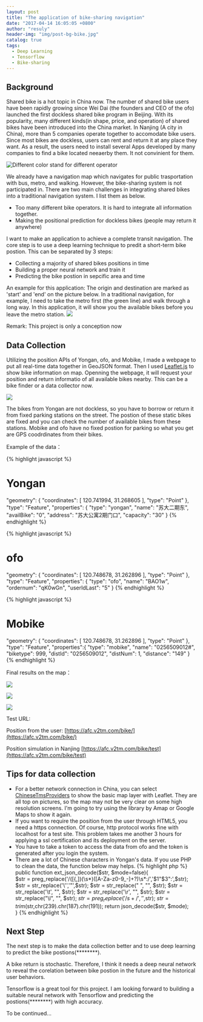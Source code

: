 ```yaml
---
layout: post
title: "The application of bike-sharing navigation"
date: "2017-04-14 16:05:05 +0800"
author: "resuly"
header-img: "img/post-bg-bike.jpg"
catalog: true
tags:
  - Deep Learning
  - Tensorflow
  - Bike-sharing
---
```


## Background

Shared bike is a hot topic in China now. The number of shared bike users have been rapidly growing since Wei Dai (the founders and CEO of the ofo) launched the first dockless shared bike program in Beijing. With its popularity, many different kinds(in shape, price, and operation) of shared bikes have been introduced into the China market. In Nanjing (A city in China), more than 5 companies operate together to accomodate bike users. Since most bikes are dockless, users can rent and return it at any place they want. As a result, the users need to install several Apps developed by many companies to find a bike located neeaerby them. It not convinient for them.

![Different color stand for different operator](/img/in_post/2017/04/bikes.jpg)

We already have a navigation map which navigates for public trasportation with bus, metro, and walking. However, the bike-sharing system is not participated in. There are two main challenges in integrating shared bikes into a traditional navigation system. I list them as below.
- Too many different bike operators. It is hard to integrate all information together.
- Making the positional prediction for dockless bikes (people may return it anywhere)

I want to make an application to achieve a complete transit navigation. The core step is to use a deep learning technique to predit a short-term bike postion. This can be separated by 3 steps:
- Collecting a majority of shared bikes positions in time
- Building a proper neural network and train it
- Predicting the bike postion in sepcific area and time

An example for this application: The origin and destination are marked as 'start' and 'end' on the picture below. In a traditional navigation, for example, I need to take the metro first (the green line) and walk through a long way. In this application, it will show you the available bikes before you leave the metro station.
![](/img/in_post/2017/04/20170416154448.jpg)

Remark: This project is only a conception now

## Data Collection

Utilizing the position APIs of Yongan, ofo, and Mobike, I made a webpage to put all real-time data together in GeoJSON format. Then I used [Leaflet.js](http://leafletjs.com/) to show bike information on map. Openning the webpage, it will request your position and return informatio of all available bikes nearby. This can be a bike finder or a data collector now.

[![](/img/in_post/2017/04/3bikes.jpg)](/img/in_post/2017/04/3bikes.jpg)

The bikes from Yongan are not dockless, so you have to borrow or return it from fixed parking stations on the street. The postion of these static bikes are fixed and you can check the number of available bikes from these stations. Mobike and ofo have no fixed postion for parking so what you get are GPS coodrdinates from their bikes.

Example of the data：

{% highlight javascript %}
# Yongan
"geometry": {
  "coordinates": [
    120.741994,
    31.268605
  ],
  "type": "Point"
},
"type": "Feature",
"properties": {
  "type": "yongan",
  "name": "苏大二期东",
  "availBike": "0",
  "address": "苏大公寓2期门口",
  "capacity": "30"
}
{% endhighlight %}

{% highlight javascript %}
# ofo
"geometry": {
  "coordinates": [
    120.748678,
    31.262896
  ],
  "type": "Point"
},
"type": "Feature",
"properties": {
  "type": "ofo",
  "name": "BAO1w",
  "ordernum": "qK0wGn",
  "userIdLast": "5"
}
{% endhighlight %}

{% highlight javascript %}
# Mobike
"geometry": {
  "coordinates": [
    120.748678,
    31.262896
  ],
  "type": "Point"
},
"type": "Feature",
"properties":{
  "type": "mobike",
  "name": "0256509012#",
  "biketype": 999,
  "distId": "0256509012",
  "distNum": 1,
  "distance": "149"
}
{% endhighlight %}

Final results on the map：

![](/img/in_post/2017/04/2.jpg)

![](/img/in_post/2017/04/3.png)

![](/img/in_post/2017/04/4.png)


Test URL:

Position from the user:
[https://afc.v2tm.com/bike/](https://afc.v2tm.com/bike/)

Position simulation in Nanjing
[https://afc.v2tm.com/bike/test](https://afc.v2tm.com/bike/test)

## Tips for data collection

- For a better network connection in China, you can select [ChineseTmsProviders](https://github.com/htoooth/Leaflet.ChineseTmsProviders) to show the basic map layer with Leaflet. They are all top on pictures, so the map may not be very clear on some high resolution screens. I'm going to try using the library by Amap or Google Maps to show it again.
- If you want to require the position from the user through HTML5, you need a https connection. Of course, http protocol works fine with localhost for a test site. This problem takes me another 3 hours for applying a ssl certification and its deployment on the server.
- You have to take a token to access the data from ofo and the token is generated after you login the system.
- There are a lot of Chinese characters in Yongan's data. If you use PHP to clean the data, the function below may helps.
{% highlight php %}
public function ext_json_decode($str, $mode=false){  
    $str = preg_replace('/([{,])(\s*)([A-Za-z0-9_\-]+?)\s*:/','$1"$3":',$str);
    $str = str_replace('\'','"',$str);
    $str = str_replace(" ", "", $str);
    $str = str_replace('\t', "", $str);
    $str = str_replace('\r', "", $str);
    $str = str_replace("\l", "", $str);
    $str = preg_replace('/s+/', '',$str);
    $str = trim($str,chr(239).chr(187).chr(191));
    return json_decode($str, $mode);  
}
{% endhighlight %}


## Next Step

The next step is to make the data collection better and to use deep learning to predict the bike postions(********).

A bike return is stochastic. Therefore, I think it needs a deep neural network to reveal the corelation between bike postion in the future and the historical user behaviors.

Tensorflow is a great tool for this project. I am looking forward to building a suitable neural network with Tensorflow and predicting the postions(********) with high accuracy.

To be continued...
